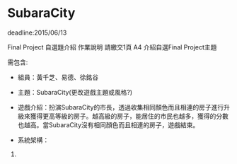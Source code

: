 # SubaraCity

deadline:2015/06/13

Final Project 自選題介紹
作業說明 	請繳交1頁 A4 介紹自選Final Project主題

需包含:

- 組員：黃千芝、易德、徐銘谷

- 主題：SubaraCity(更改遊戲主題或風格?)

- 遊戲介紹：扮演SubaraCity的市長，透過收集相同顏色而且相連的房子進行升級來獲得更高等級的房子。越高級的房子，能居住的市民也越多，獲得的分數也越高。當SubaraCity沒有相同顏色而且相連的房子，遊戲結束。

- 系統架構：
1.
